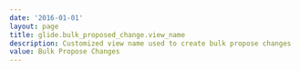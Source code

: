 ```yaml
---
date: '2016-01-01'
layout: page
title: glide.bulk_proposed_change.view_name
description: Customized view name used to create bulk propose changes
value: Bulk Propose Changes 
---
```

